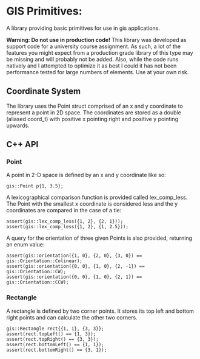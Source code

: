# GIS Primitives:
A library providing basic primitives for use in gis applications.

 **Warning: Do not use in production code!** This library was developed as support code for a university course assignment. As such, a lot of the features you might expect from a production grade library of this type may be missing and will probably not be added. Also, while the code runs natively and I attempted to optimize it as best I could it has not been performance tested for large numbers of elements. Use at your own risk.

## Coordinate System
The library uses the Point struct comprised of an x and y coordinate to represent a point in 2D space.
The coordinates are stored as a double (aliased coord_t) with positive x pointing right and positive y pointing upwards.

## C++ API
### Point
A point in 2-D space is defined by an x and y coordinate like so:
```
gis::Point p{1, 3.5};
```

A lexicographical comparison function is provided called lex_comp_less. The Point with the smallest x coordinate is considered less and the y coordinates are compared in the case of a tie:
```
assert(gis::lex_comp_less({1, 2}, {2, 1}));
assert(gis::lex_comp_less({1, 2}, {1, 2.5}));
```
A query for the orientation of three given Points is also provided, returning an enum value:
```
assert(gis::orientation({1, 0}, {2, 0}, {3, 0}) == gis::Orientation::Colinear);
assert(gis::orientation({0, 0}, {1, 0}, {2, -1}) == gis::Orientation::CW);
assert(gis::orientation({0, 0}, {1, 0}, {2, 1}) == gis::Orientation::CCW);
```
### Rectangle
A rectangle is defined by two corner points. It stores its top left and bottom right points and can calculate the other two corners.
```
gis::Rectangle rect{{1, 1}, {3, 3}};
assert(rect.topLeft() == {1, 3});
assert(rect.topRight() == {3, 3});
assert(rect.bottomLeft() == {1, 1});
assert(rect.bottomRight() == {3, 1});
```

